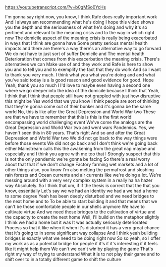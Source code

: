 https://youtubetranscript.com/?v=b0gMSo0YcHs

 I'm gonna say right now, you know, I think Rafe does really important work And I always am recommending what he's doing I hope this video shows you the depth and the seriousness of what he's doing and why it's so pertinent and relevant to the meaning crisis and to the way in which right now The domicile aspect of the meaning crisis is really being exacerbated in ways that I think are gonna have Some pretty serious mental health impacts and there are there's a way there's an alternative way to go forward We do not have to just sort of suffer Domicile and The mental health Deterioration that comes from this exacerbation the meaning crisis. There's alternatives we can Make use of and they work and Rafe is here to show you and to tell you and to exemplify the fact that they do work And so I want to thank you very much. I think what you what you're doing and and what you've said today is a Is good reason and good evidence for good. Hope Yeah, thank you so much I I'd love to maybe even having a second one where we go deeper into the idea of the domicile because I think that Yeah, I think that I think that people still have not grappled with just how disruptive this might be Yes world that we you know I think people are sort of thinking that they're gonna come out of their bunker and it's gonna be the same world No, this is like after the Great Depression and World War two These are that we have to remember that this is this is the first world encompassing world challenging event We've come the analogs are the Great Depression and World War two and went wars Pandemics. Yes, we haven't seen this in 80 years. That's right And so and after the Great Depression and World War two We did not go back to the way things were before those events We did not go back and I don't think we're going back either Mainstream calls this the awakening from the great nap maybe and especially and I think you agree with me too that I Strongly suspect that this is not the only pandemic we're gonna be facing So there's a real worry about that that if we don't change Factory farming wet markets and a lot of other things also, you know I'm also melting the permafrost and sloshing rain forests and Ocean currents and air currents like we're doing a lot. We're messing around with a very very complex system in a really ha ha hazer way Absolutely. So I think that um, if if the thesis is correct that the that you know, essentially Let's say we we had an identity we had a we had a home to some degree Yeah has been deeply disturbed and we need bridges to the next home and to To be able to start building it and that means that we can't be those comfortable people in our shells anymore We have to cultivate virtue And we need those bridges to the cultivation of virtue and the capacity to create the next home Well, I'll build on the metaphor slightly I think we had a home but it was It was actually seriously deteriorated Process so that it like when it when it's disturbed it has a very great chance that it's going to in some significant way collapse And I think yeah building bridges is exactly what we need to be doing right now So so yeah, so I offer my work as as a potential bridge for people if it's if it's interesting if it feels like it might help them We can't we can't win by playing the game That's right my way of trying to understand What it is to not play their game and to shift over to in a totally different game to shift the culture